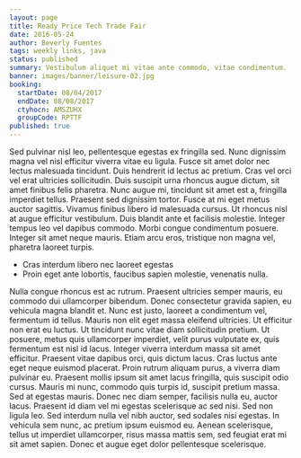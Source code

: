 ```yaml
---
layout: page
title: Ready Price Tech Trade Fair
date: 2016-05-24
author: Beverly Fuentes
tags: weekly links, java
status: published
summary: Vestibulum aliquet mi vitae ante commodo, vitae condimentum.
banner: images/banner/leisure-02.jpg
booking:
  startDate: 08/04/2017
  endDate: 08/08/2017
  ctyhocn: AMSZUHX
  groupCode: RPTTF
published: true
---
```

Sed pulvinar nisl leo, pellentesque egestas ex fringilla sed. Nunc dignissim magna vel nisl efficitur viverra vitae eu ligula. Fusce sit amet dolor nec lectus malesuada tincidunt. Duis hendrerit id lectus ac pretium. Cras vel orci vel erat ultricies sollicitudin. Duis suscipit urna rhoncus augue dictum, sit amet finibus felis pharetra. Nunc augue mi, tincidunt sit amet est a, fringilla imperdiet tellus. Praesent sed dignissim tortor. Fusce at mi eget metus auctor sagittis.
Vivamus finibus libero id malesuada cursus. Ut rhoncus nisl at augue efficitur vestibulum. Duis blandit ante et facilisis molestie. Integer tempus leo vel dapibus commodo. Morbi congue condimentum posuere. Integer sit amet neque mauris. Etiam arcu eros, tristique non magna vel, pharetra laoreet turpis.

* Cras interdum libero nec laoreet egestas
* Proin eget ante lobortis, faucibus sapien molestie, venenatis nulla.

Nulla congue rhoncus est ac rutrum. Praesent ultricies semper mauris, eu commodo dui ullamcorper bibendum. Donec consectetur gravida sapien, eu vehicula magna blandit et. Nunc est justo, laoreet a condimentum vel, fermentum id tellus. Mauris non elit eget massa eleifend ultricies. Ut efficitur non erat eu luctus. Ut tincidunt nunc vitae diam sollicitudin pretium.
Ut posuere, metus quis ullamcorper imperdiet, velit purus vulputate ex, quis fermentum est nisl id lacus. Integer viverra interdum massa sit amet efficitur. Praesent vitae dapibus orci, quis dictum lacus. Cras luctus ante eget neque euismod placerat. Proin rutrum aliquam purus, a viverra diam pulvinar eu. Praesent mollis ipsum sit amet lacus fringilla, quis suscipit odio cursus. Mauris mi nunc, commodo quis turpis id, suscipit pretium massa. Sed at egestas mauris. Donec nec diam semper, facilisis nulla eu, auctor lacus. Praesent id diam vel mi egestas scelerisque ac sed nisi. Sed non ligula leo. Sed interdum nulla vel nibh auctor, sed sodales nisi egestas. In vehicula sem nunc, ac pretium ipsum euismod eu. Aenean scelerisque, tellus ut imperdiet ullamcorper, risus massa mattis sem, sed feugiat erat mi sit amet sapien. Donec et augue eget dolor pellentesque scelerisque.
